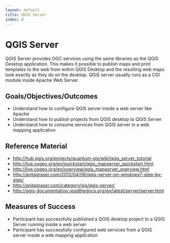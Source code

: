 ```yaml
---
layout: default
title: QGIS Server 
index: 0
---
```


QGIS Server
===========

QGIS Server provides OGC services using the same libraries as the QGIS Desktop application. This makes it possible to publish maps and print templates to the web from within QGIS Desktop and the resulting web maps look exactly as they do on the desktop. QGIS server usually runs as a CGI module inside Apache Web Server. 

Goals/Objectives/Outcomes
-------------------------

* Understand how to configure QGIS server inside a web server like Apache
* Understand how to publish projects from QGIS desktop to QGIS Server
* Understand how to consume services from QGIS server in a web mapping application

Reference Material
------------------

* http://hub.qgis.org/projects/quantum-gis/wiki/qgis_server_tutorial
* http://live.osgeo.org/en/quickstart/qgis_mapserver_quickstart.html
* http://live.osgeo.org/en/overview/qgis_mapserver_overview.html
* http://anitagraser.com/2012/04/06/qgis-server-on-windows7-step-by-step/
* http://anitagraser.com/category/gis/qgis-server/
* http://qgis-documentation.readthedocs.org/en/latest/server/server.html

Measures of Success
-------------------

* Participant has successfully published a QGIS desktop project to a QGIS Server running inside a web server
* Participant has successfully configured web services from a QGIS server inside a web mapping application
